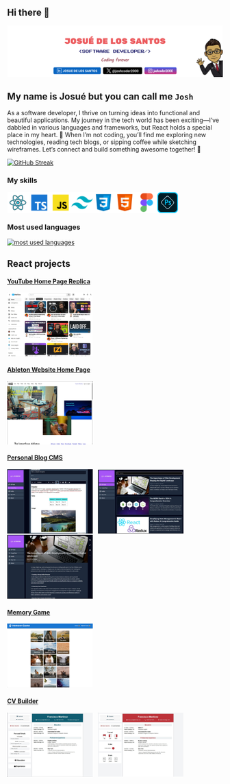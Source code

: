 ## Hi there 👋

<img
				src="./public/github banner.png"
				style="object-fit: cover"
				alt="banner"
        usemap="#social-media-map"
			/>

## My name is Josué but you can call me `Josh`

As a software developer, I thrive on turning ideas into functional and beautiful applications. My journey in the tech world has been exciting—I’ve dabbled in various languages and frameworks, but React holds a special place in my heart. 🚀 When I’m not coding, you’ll find me exploring new technologies, reading tech blogs, or sipping coffee while sketching wireframes. Let’s connect and build something awesome together! 🌟

[![GitHub Streak](https://streak-stats.demolab.com/?user=JosueDeLosSantos&theme=transparent)](https://git.io/streak-stats)

### My skills

<div style="display:flex;">
  <img width="50" src="./public/react-icon.png" alt="react logo"/>
  <img width="50" src="./public/typescript-icon.png" alt="typescript logo"/>
  <img width="50" src="./public/javascript-icon.png" alt="javascript logo"/>
  <img width="50" src="./public/tailwind-icon.png" alt="tailwind logo"/>
  <img width="50" src="./public/css-icon.png" alt="css logo"/>
  <img width="50" src="./public/html-icon.png" alt="html logo"/>
  <img width="50" src="./public/figma-icon.png" alt="figma logo"/>
  <img width="50" src="./public/photoshop.png" alt="photoshop logo"/>
</div>

### Most used languages

<div>
  <a href="https://github.com/JosueDeLosSantos">
    <img
      alt="most used languages"
      title="Most used languages"
      loading="lazy"
      src="https://github-readme-stats.vercel.app/api/top-langs/?username=JosueDeLosSantos&locale=en&theme=transparent&hide_title=true&layout=compact&langs_count=20&size_weight=0.5&count_weight=0.5"
    />
  </a>
</div>

## React projects

#### [YouTube Home Page Replica](https://github.com/JosueDeLosSantos/youtube-home-page-react-ts-tailwind.git)

<p>
  <a href="https://github.com/JosueDeLosSantos/youtube-home-page-react-ts-tailwind.git"><img alt="youtube home page" src="./public/youtubehomepage.jpg" width="200"/></a>
</p>

#### [Ableton Website Home Page](https://github.com/JosueDeLosSantos/Ableton-Website-Recreation.git)

<p>
  <a href="https://github.com/JosueDeLosSantos/Ableton-Website-Recreation.git"><img width="200" src="./public/Ableton.jpg"></a>
</p>

#### [Personal Blog CMS](https://github.com/JosueDeLosSantos/blog-api-admin-page.git)

<p>
  <a href="https://github.com/JosueDeLosSantos/blog-api-admin-page.git"><img alt="editor screen" src="./public/editor-screen-dark.jpg" width="200"/></a>&nbsp;&nbsp;
  <a href="https://github.com/JosueDeLosSantos/blog-api-admin-page.git"><img alt="main screen" src="./public/main-screen-dark.jpg" width="200"/></a>&nbsp;&nbsp;
  <a href="https://github.com/JosueDeLosSantos/blog-api-admin-page.git"><img alt="post screen" src="./public/desktop-post-dark.jpg" width="200"/></a>
</p>

#### [Memory Game](https://github.com/JosueDeLosSantos/Memory-Card.git)

<a href="https://github.com/JosueDeLosSantos/Memory-Card.git">
  <img alt="Memory Game landing page" src="./public/memory-game.png" width="200"/>
</a>

#### [CV Builder](https://github.com/JosueDeLosSantos/CV-builder.git)

<p>
  <a href="https://github.com/JosueDeLosSantos/CV-builder.git"><img alt="CV builder" src="./public/CV-builder-content.jpg" width="200"/></a>&nbsp;&nbsp;
  <a href="https://github.com/JosueDeLosSantos/CV-builder.git"><img alt="CV builder" src="./public/CV-builder-customize.jpg" width="200"/></a>
</p>
